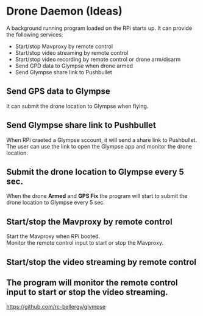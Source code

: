 # Drone Daemon (Ideas)
A background running program loaded on the RPi starts up. It can provide the following services:
- Start/stop Mavproxy by remote control
- Start/stop video streaming by remote control
- Start/stop video recording by remote control or drone arm/disarm
- Send GPD data to Glympse when drone armed
- Send Glympse share link to Pushbullet

## Send GPS data to Glympse
It can submit the drone location to Glympse when flying.

## Send Glympse share link to Pushbullet
When RPi craeted a Glympse sccount, it will send a share link to Pushbullet. The user can use the link to open the Glympse app and monitor the drone location.

## Submit the drone location to Glympse every 5 sec.
When the drone **Armed** and **GPS Fix** the program will start to submit the drone location to Glympse every 5 sec.

## Start/stop the Mavproxy by remote control
Start the Mavproxy when RPi booted.<br>
Monitor the remote control input to start or stop the Mavproxy.

## Start/stop the video streaming by remote control
The program will monitor the remote control input to start or stop the video streaming.
- 

https://github.com/rc-bellergy/glympse